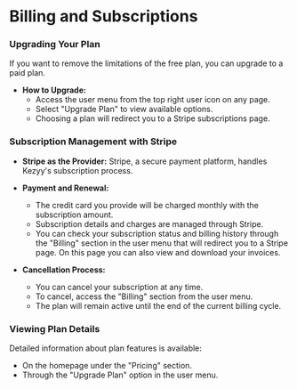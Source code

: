 # Billing and Subscriptions

### Upgrading Your Plan

If you want to remove the limitations of the free plan, you can upgrade to a paid plan.

- **How to Upgrade:**
  - Access the user menu from the top right user icon on any page.
  - Select "Upgrade Plan" to view available options.
  - Choosing a plan will redirect you to a Stripe subscriptions page.

### Subscription Management with Stripe

- **Stripe as the Provider:** Stripe, a secure payment platform, handles Kezyy's subscription process.

- **Payment and Renewal:**
  - The credit card you provide will be charged monthly with the subscription amount.   
  - Subscription details and charges are managed through Stripe.
  - You can check your subscription status and billing history through the "Billing" section in the user menu that will redirect you to a Stripe page. On this page you can also view and download your invoices.

- **Cancellation Process:**
  - You can cancel your subscription at any time.
  - To cancel, access the "Billing" section from the user menu.
  - The plan will remain active until the end of the current billing cycle.

### Viewing Plan Details
 Detailed information about plan features is available:
  - On the homepage under the "Pricing" section.
  - Through the "Upgrade Plan" option in the user menu.


